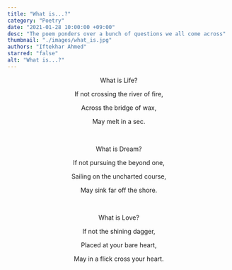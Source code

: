 ```yaml
---
title: "What is...?"
category: "Poetry"
date: "2021-01-28 10:00:00 +09:00"
desc: "The poem ponders over a bunch of questions we all come across"
thumbnail: "./images/what_is.jpg"
authors: "Iftekhar Ahmed"
starred: "false"
alt: "What is...?"
---
```

<p style="text-align: center;align:center;">What is Life?</p>
<p style="text-align: center;align:center;">If not crossing the river of fire,</p>
<p style="text-align: center;align:center;">Across the  bridge of wax,</p>
<p style="text-align: center;align:center;">May melt in a sec.</p>
<p style="text-align: center;align:center;"><br> </p>
<p style="text-align: center;align:center;">What is Dream?</p>
<p style="text-align: center;align:center;">If not pursuing the beyond one,</p>
<p style="text-align: center;align:center;">Sailing on the uncharted course,</p>
<p style="text-align: center;align:center;">May sink far off the shore.</p>
<p style="text-align: center;align:center;"><br> </p>
<p style="text-align: center;align:center;">What is Love?</p>
<p style="text-align: center;align:center;">If not the shining dagger,</p>
<p style="text-align: center;align:center;">Placed at your bare heart,</p>
<p style="text-align: center;align:center;">May in a flick cross your heart.</p>